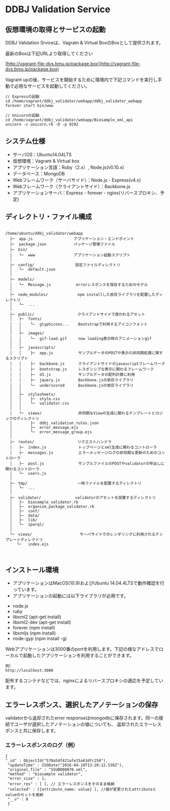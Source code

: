 # DDBJ Validation Service

## 仮想環境の取得とサービスの起動

DDBJ Validation Srviceは、Vagratn & Virtual BoxのBoxとして提供されます。

最新のBoxは下記URLより取得してください

[http://vagrant-file-dvs.bmu.jp/package.box](http://vagrant-file-dvs.bmu.jp/package.box)

Vagrant upの後、サービスを開始するために環境内で下記コマンドを実行し手動で必用なサービスを起動してください。

    // Expressの起動
    cd /home/vagrant/ddbj_validator/webapp/ddbj_validator_webapp
    forever start bin/www
    
    // Unicornの起動
    cd /home/vagrant/ddbj_validator/webapp/Biosample_xml_api
    unicorn -c unicorn.rb -D -p 9292
    

## システム仕様

- サーバOS：Ubuntu14.04LTS
- 仮想環境：Vagrant & Virtual box
- アプリケーション言語：Ruby（2.x）, Node.js(v0.10.x)
- データベース：MongoDB
- Webフレームワーク（サーバサイド）：Node.js - Express(v4.x)
- Webフレームワーク（クライアントサイド）：Backbone.js
- アプリケーションサーバ：Express - forever - nginx(リバースプロキシ、予定)


## ディレクトリ・ファイル構成


```

/home/ubuntu/ddbj_validator/webapp
  ├─  app.js                  アプリケーション・エンドポイント
  ├─  package.json            パッケージ管理ファイル
  ├─　bin/
  │   └─  www                 アプリケーション起動スクリプト
  │ 
  ├─　config/                  設定ファイルディレクトリ
  │   └─  default.json      
  │ 
  ├─　models/   
  │   └─  Message.js           errorレスポンスを保存するためのモデル
  │ 
  ├─　node_modules/             npm installした依存ライブラリを配置したディレクトリ         
  │   └─  ...          
  │ 
  ├─　public/                   クライアントサイドで使われるアセット         
  │   ├─  fonts/   
  │   │    └─  glyphicons...    Bootstrapで利用するアイコンフォント
  │   │ 
  │   ├─  images/   
  │   │    └─  gif-load.gif     now loading表示時のアニメーションgif
  │   │ 
  │   ├─  javascripts/          
  │   │    ├─  app.js           サンプルデータのPOSTや表示の非同期処理に関するスクリプト
  │   │    ├─  backbone.js      クライアントサイドのjavascriptフレームワーク
  │   │    ├─  bootstrap.js     レスポンシブな表示に関わるフレームワーク
  │   │    ├─  d3.js            サンプルデータの配列計算に利用
  │   │    ├─  jquery.js        Backbone.jsの依存ライブラリ
  │   │    └─  underscored      Backbone.jsの依存ライブラリ
  │   │
  │   ├─  stylesheets/
  │   │    ├─  style.css
  │   │    └─  validator.css
  │   │ 
  │   └─  views/                非同期なViewの生成に関わるテンプレートとロジックのディレクトリ
  │        ├─  ddbj_validation_rules.json
  │        ├─  error_message.ejs
  │        └─  error_message_group.ejs
  │
  ├─　routes/                   リクエストハンドラ    
  │   ├─  index.js              トップページとxml生成に関わるコントローラ
  │   ├─  messages.js           エラーメッセージログの非同期な更新のためのコントローラ
  │   ├─  post.js               サンプルファイルのPOSTやvalidatorの呼出しに関わるコントローラ
  │   └─  users.js  
  │   
  ├─　tmp/                      一時ファイルを配置するディレクトリ
  │   └─  ... 
  │
  ├─　validator/               validatorのアセットを設置するディレクトリ
  │   ├─  biosample_validator.rb
  │   ├─  organism_package_validator.rb 
  │   ├─  conf/  
  │   ├─  data/
  │   ├─  lib/
  │   └─  sparql/ 
  │
  └─　views/                     サーバサイドでのレンダリングに利用されるテンプレートディレクトリ
     └─   index.ejs             

     
```  


## インストール環境

* アプリケーションはMacOS(10.9)およびUbuntu 14.04.4LTSで動作確認を行っています。
* アプリケーションの起動には以下ライブラリが必用です。
 - node.js
 - ruby
 - libxml2 (apt-get install)
 - libxml2-dev (apt-get install)
 - forever (npm install)
 - libxmljs (npm install)
 - node-gyp (npm install -g)
 

Webアプリケーションは3000番のportを利用します。下記の様なアドレスでローカルで起動したアプリケーションを利用することができます。

    例）
    http://localhost:3000    

配布するコンテナなどでは、nginxによるリバースプロキシの適応を予定しています。

## エラーレスポンス、選択したアノテーションの保存

validatorから返却されたerror responseはmongodbに保存されます。同一の接続でユーザが選択したアノテーションの値についても、
返却されたエラーレスポンスと共に保存します。

### エラーレスポンスのログ（例）

    { 
    "_id" : ObjectId("570a54f421afe15a63dfc250"),
     "updateTime" : ISODate("2016-04-10T13:28:12.538Z"),
     "original_file" : "SSUB000070.xml",
     "method" : "biosample validator",
     "error_size" : 1,
     "error_res" : [ ], // エラーレスポンスをそのまま格納
     "selected" : [{attribute_name: value} ], //値が変更されたattributeとvalueのセットを格納
     "__v" : 0 
     }




